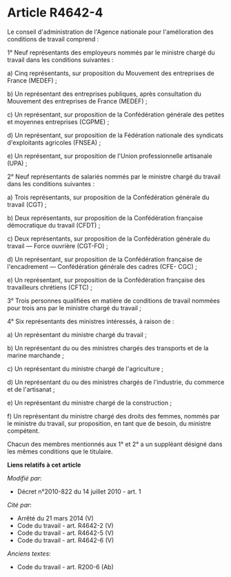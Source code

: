 # Article R4642-4

Le conseil d'administration de l'Agence nationale pour l'amélioration des conditions de travail comprend :

1° Neuf représentants des employeurs nommés par le ministre chargé du travail dans les conditions suivantes :

a) Cinq représentants, sur proposition du Mouvement des entreprises de France (MEDEF) ;

b) Un représentant des entreprises publiques, après consultation du Mouvement des entreprises de France (MEDEF) ;

c) Un représentant, sur proposition de la Confédération générale des petites et moyennes entreprises (CGPME) ;

d) Un représentant, sur proposition de la Fédération nationale des syndicats d'exploitants agricoles (FNSEA) ;

e) Un représentant, sur proposition de l'Union professionnelle artisanale (UPA) ;

2° Neuf représentants de salariés nommés par le ministre chargé du travail dans les conditions suivantes :

a) Trois représentants, sur proposition de la Confédération générale du travail (CGT) ;

b) Deux représentants, sur proposition de la Confédération française démocratique du travail (CFDT) ;

c) Deux représentants, sur proposition de la Confédération générale du travail ― Force ouvrière (CGT-FO) ;

d) Un représentant, sur proposition de la Confédération française de l'encadrement ― Confédération générale des cadres (CFE-
CGC) ;

e) Un représentant, sur proposition de la Confédération française des travailleurs chrétiens (CFTC) ;

3° Trois personnes qualifiées en matière de conditions de travail nommées pour trois ans par le ministre chargé du travail ;

4° Six représentants des ministres intéressés, à raison de :

a) Un représentant du ministre chargé du travail ;

b) Un représentant du ou des ministres chargés des transports et de la marine marchande ;

c) Un représentant du ministre chargé de l'agriculture ;

d) Un représentant du ou des ministres chargés de l'industrie, du commerce et de l'artisanat ;

e) Un représentant du ministre chargé de la construction ;

f) Un représentant du ministre chargé des droits des femmes, nommés par le ministre du travail, sur proposition, en tant que
de besoin, du ministre compétent.

Chacun des membres mentionnés aux 1° et 2° a un suppléant désigné dans les mêmes conditions que le titulaire.

**Liens relatifs à cet article**

_Modifié par_:

  - Décret n°2010-822 du 14 juillet 2010 - art. 1

_Cité par_:

  - Arrêté du 21 mars 2014 (V)
  - Code du travail - art. R4642-2 (V)
  - Code du travail - art. R4642-5 (V)
  - Code du travail - art. R4642-6 (V)

_Anciens textes_:

  - Code du travail - art. R200-6 (Ab)

